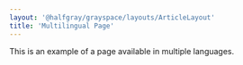 ```yaml
---
layout: '@halfgray/grayspace/layouts/ArticleLayout'
title: 'Multilingual Page'
---
```


This is an example of a page available in multiple languages.
